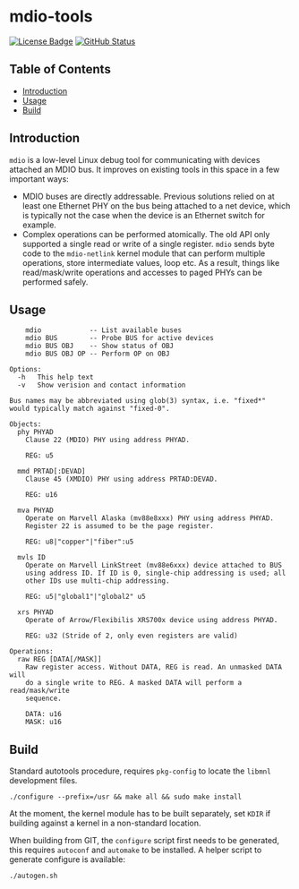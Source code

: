 mdio-tools
==========
[![License Badge][]][License] [![GitHub Status][]][GitHub]


Table of Contents
-----------------
* [Introduction](#introduction)
* [Usage](#usage)
* [Build](#build)


Introduction
------------

`mdio` is a low-level Linux debug tool for communicating with devices
attached an MDIO bus. It improves on existing tools in this space in a
few important ways:

- MDIO buses are directly addressable. Previous solutions relied on at
  least one Ethernet PHY on the bus being attached to a net device,
  which is typically not the case when the device is an Ethernet
  switch for example.
- Complex operations can be performed atomically. The old API only
  supported a single read or write of a single register. `mdio` sends
  byte code to the `mdio-netlink` kernel module that can perform
  multiple operations, store intermediate values, loop etc. As a
  result, things like read/mask/write operations and accesses to paged
  PHYs can be performed safely.


Usage
-----

```
    mdio            -- List available buses
    mdio BUS        -- Probe BUS for active devices
    mdio BUS OBJ    -- Show status of OBJ
    mdio BUS OBJ OP -- Perform OP on OBJ

Options:
  -h   This help text
  -v   Show verision and contact information

Bus names may be abbreviated using glob(3) syntax, i.e. "fixed*"
would typically match against "fixed-0".

Objects:
  phy PHYAD
    Clause 22 (MDIO) PHY using address PHYAD.

    REG: u5

  mmd PRTAD[:DEVAD]
    Clause 45 (XMDIO) PHY using address PRTAD:DEVAD.

    REG: u16

  mva PHYAD
    Operate on Marvell Alaska (mv88e8xxx) PHY using address PHYAD.
    Register 22 is assumed to be the page register.

    REG: u8|"copper"|"fiber":u5

  mvls ID
    Operate on Marvell LinkStreet (mv88e6xxx) device attached to BUS
    using address ID. If ID is 0, single-chip addressing is used; all
    other IDs use multi-chip addressing.

    REG: u5|"global1"|"global2" u5

  xrs PHYAD
    Operate of Arrow/Flexibilis XRS700x device using address PHYAD.

    REG: u32 (Stride of 2, only even registers are valid)

Operations:
  raw REG [DATA[/MASK]]
    Raw register access. Without DATA, REG is read. An unmasked DATA will
    do a single write to REG. A masked DATA will perform a read/mask/write
    sequence.

    DATA: u16
    MASK: u16
```

Build
-----

Standard autotools procedure, requires `pkg-config` to locate the `libmnl`
development files.

    ./configure --prefix=/usr && make all && sudo make install

At the moment, the kernel module has to be built separately, set
`KDIR` if building against a kernel in a non-standard location.

When building from GIT, the `configure` script first needs to be generated, this
requires `autoconf` and `automake` to be installed.  A helper script to generate
configure is available:

    ./autogen.sh

[License]:       https://www.gnu.org/licenses/old-licenses/gpl-2.0.en.html
[License Badge]: https://img.shields.io/badge/License-GPL%20v2-blue.svg
[GitHub]:        https://github.com/wkz/mdio-tools/actions/workflows/build.yml/
[GitHub Status]: https://github.com/wkz/mdio-tools/actions/workflows/build.yml/badge.svg
